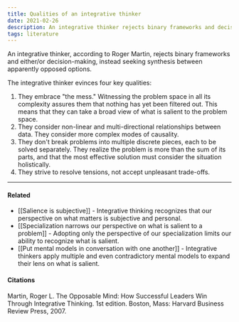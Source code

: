```yaml
---
title: Qualities of an integrative thinker
date: 2021-02-26
description: An integrative thinker rejects binary frameworks and decision-making and instead looks for synthesis between apparently opposed options. 
tags: literature
---
```


An integrative thinker, according to Roger Martin, rejects binary frameworks and either/or decision-making, instead seeking synthesis between apparently opposed options. 

The integrative thinker evinces four key qualities: 

1) They embrace "the mess." Witnessing the problem space in all its complexity assures them that nothing has yet been filtered out. This means that they can take a broad view of what is salient to the problem space.
2) They consider non-linear and multi-directional relationships between data. They consider more complex modes of causality. 
3) They don't break problems into multiple discrete pieces, each to be solved separately. They realize the problem is more than the sum of its parts, and that the most effective solution must consider the situation holistically.
4) They strive to resolve tensions, not accept unpleasant trade-offs. 

---
#### Related
- [[Salience is subjective]] - Integrative thinking recognizes that our perspective on what matters is subjective and personal. 
- [[Specialization narrows our perspective on what is salient to a problem]] - Adopting only the perspective of our specialization limits our ability to recognize what is salient. 
- [[Put mental models in conversation with one another]] - Integrative thinkers apply multiple and even contradictory mental models to expand their lens on what is salient. 

#### Citations
Martin, Roger L. The Opposable Mind: How Successful Leaders Win Through Integrative Thinking. 1st edition. Boston, Mass: Harvard Business Review Press, 2007.